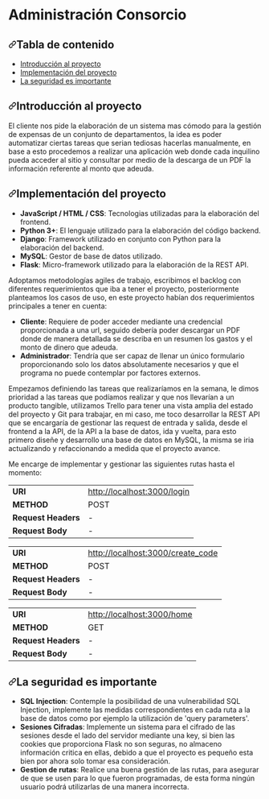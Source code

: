 <h1>Administración Consorcio</h1>

<h2><a id="user-content-tabla-de-contenido" class="anchor" aria-hidden="true" href="#tabla-de-contenido"><svg class="octicon octicon-link" viewBox="0 0 16 16" version="1.1" width="16" height="16" aria-hidden="true"><path fill-rule="evenodd" d="M7.775 3.275a.75.75 0 001.06 1.06l1.25-1.25a2 2 0 112.83 2.83l-2.5 2.5a2 2 0 01-2.83 0 .75.75 0 00-1.06 1.06 3.5 3.5 0 004.95 0l2.5-2.5a3.5 3.5 0 00-4.95-4.95l-1.25 1.25zm-4.69 9.64a2 2 0 010-2.83l2.5-2.5a2 2 0 012.83 0 .75.75 0 001.06-1.06 3.5 3.5 0 00-4.95 0l-2.5 2.5a3.5 3.5 0 004.95 4.95l1.25-1.25a.75.75 0 00-1.06-1.06l-1.25 1.25a2 2 0 01-2.83 0z"></path></svg></a>Tabla de contenido
</h2>
<ul>
  <li><a href="#introduccion-al-proyecto">Introducción al proyecto</a></li>
  <li><a href="#implementaci%C3%B3n-del-proyecto">Implementación del proyecto</a></li>
  <li><a href="#seguridad">La seguridad es importante</a></li>
</ul>

<h2><a id="user-content-introduccion-al-proyecto" class="anchor" aria-hidden="true" href="#introduccion-al-proyecto"><svg class="octicon octicon-link" viewBox="0 0 16 16" version="1.1" width="16" height="16" aria-hidden="true"><path fill-rule="evenodd" d="M7.775 3.275a.75.75 0 001.06 1.06l1.25-1.25a2 2 0 112.83 2.83l-2.5 2.5a2 2 0 01-2.83 0 .75.75 0 00-1.06 1.06 3.5 3.5 0 004.95 0l2.5-2.5a3.5 3.5 0 00-4.95-4.95l-1.25 1.25zm-4.69 9.64a2 2 0 010-2.83l2.5-2.5a2 2 0 012.83 0 .75.75 0 001.06-1.06 3.5 3.5 0 00-4.95 0l-2.5 2.5a3.5 3.5 0 004.95 4.95l1.25-1.25a.75.75 0 00-1.06-1.06l-1.25 1.25a2 2 0 01-2.83 0z"></path></svg></a>Introducción al proyecto</h2>

El cliente nos pide la elaboración de un sistema mas cómodo para la gestión de expensas de un conjunto de departamentos, la idea es poder automatizar ciertas tareas que serian tediosas hacerlas manualmente, en base a esto procedemos a realizar una aplicación web donde cada inquilino pueda acceder al sitio y consultar por medio de la descarga de un PDF la información referente al monto que adeuda.

<h2><a id="user-content-implementación-del-proyecto" class="anchor" aria-hidden="true" href="#implementación-del-proyecto"><svg class="octicon octicon-link" viewBox="0 0 16 16" version="1.1" width="16" height="16" aria-hidden="true"><path fill-rule="evenodd" d="M7.775 3.275a.75.75 0 001.06 1.06l1.25-1.25a2 2 0 112.83 2.83l-2.5 2.5a2 2 0 01-2.83 0 .75.75 0 00-1.06 1.06 3.5 3.5 0 004.95 0l2.5-2.5a3.5 3.5 0 00-4.95-4.95l-1.25 1.25zm-4.69 9.64a2 2 0 010-2.83l2.5-2.5a2 2 0 012.83 0 .75.75 0 001.06-1.06 3.5 3.5 0 00-4.95 0l-2.5 2.5a3.5 3.5 0 004.95 4.95l1.25-1.25a.75.75 0 00-1.06-1.06l-1.25 1.25a2 2 0 01-2.83 0z"></path></svg></a>Implementación del proyecto</h2>
<ul>
<li><strong>JavaScript / HTML / CSS</strong>: Tecnologias utilizadas para la elaboración del frontend.</li>
<li><strong>Python 3+</strong>: El lenguaje utilizado para la elaboración del código backend.</li>
<li><strong>Django</strong>: Framework utilizado en conjunto con Python para la elaboración del backend.</li>
<li><strong>MySQL</strong>: Gestor de base de datos utilizado.</li>
<li><strong>Flask</strong>: Micro-framework utilizado para la elaboración de la REST API.</li>
</ul>

Adoptamos metodologías agiles de trabajo, escribimos el backlog con diferentes requerimientos que iba a tener el proyecto, posteriormente planteamos los casos de uso, en este proyecto habían dos requerimientos principales a tener en cuenta:
<ul>
<li><strong>Cliente</strong>: Requiere de poder acceder mediante una credencial proporcionada a una url, seguido debería poder descargar un PDF donde de manera detallada se describa en un resumen los gastos y el monto de dinero que adeuda.</li>
<li><strong>Administrador</strong>: Tendría que ser capaz de llenar un único formulario proporcionando solo los datos absolutamente necesarios y que el programa no puede contemplar por factores externos.</li>
</ul>

Empezamos definiendo las tareas que realizaríamos en la semana, le dimos prioridad a las tareas que podíamos realizar y que nos llevarían a un producto tangible, utilizamos Trello para tener una vista amplia del estado del proyecto y Git para trabajar, en mi caso, me toco desarrollar la REST API que se encargaría de gestionar las request de entrada y salida, desde el frontend a la API, de la API a la base de datos, ida y vuelta, para esto primero diseñe y desarrollo una base de datos en MySQL, la misma se iria actualizando y refaccionando a medida que el proyecto avance.

Me encarge de implementar y gestionar las siguientes rutas hasta el momento:

<table>
  <tbody><tr>
   <td><strong>URI</strong>
   </td>
   <td><a href="http://localhost:3000/login" rel="nofollow">http://localhost:3000/login</a>
   </td>
  </tr>
  <tr>
   <td><strong>METHOD</strong>
   </td>
   <td>POST
   </td>
  </tr>
  <tr>
   <td><strong>Request Headers</strong>
   </td>
   <td>-
   </td>
  </tr>
  <tr>
   <td><strong>Request Body</strong>
   </td>
   <td>-
   </td>
  </tr>
</tbody></table>

<table>
  <tbody><tr>
   <td><strong>URI</strong>
   </td>
   <td><a href="http://localhost:3000/create_code" rel="nofollow">http://localhost:3000/create_code</a>
   </td>
  </tr>
  <tr>
   <td><strong>METHOD</strong>
   </td>
   <td>POST
   </td>
  </tr>
  <tr>
   <td><strong>Request Headers</strong>
   </td>
   <td>-
   </td>
  </tr>
  <tr>
   <td><strong>Request Body</strong>
   </td>
   <td>-
   </td>
  </tr>
</tbody></table>

<table>
  <tbody><tr>
   <td><strong>URI</strong>
   </td>
   <td><a href="http://localhost:3000/home" rel="nofollow">http://localhost:3000/home</a>
   </td>
  </tr>
  <tr>
   <td><strong>METHOD</strong>
   </td>
   <td>GET
   </td>
  </tr>
  <tr>
   <td><strong>Request Headers</strong>
   </td>
   <td>-
   </td>
  </tr>
  <tr>
   <td><strong>Request Body</strong>
   </td>
   <td>-
   </td>
  </tr>
</tbody></table>

<h2><a id="user-content-seguridad" class="anchor" aria-hidden="true" href="#seguridad"><svg class="octicon octicon-link" viewBox="0 0 16 16" version="1.1" width="16" height="16" aria-hidden="true"><path fill-rule="evenodd" d="M7.775 3.275a.75.75 0 001.06 1.06l1.25-1.25a2 2 0 112.83 2.83l-2.5 2.5a2 2 0 01-2.83 0 .75.75 0 00-1.06 1.06 3.5 3.5 0 004.95 0l2.5-2.5a3.5 3.5 0 00-4.95-4.95l-1.25 1.25zm-4.69 9.64a2 2 0 010-2.83l2.5-2.5a2 2 0 012.83 0 .75.75 0 001.06-1.06 3.5 3.5 0 00-4.95 0l-2.5 2.5a3.5 3.5 0 004.95 4.95l1.25-1.25a.75.75 0 00-1.06-1.06l-1.25 1.25a2 2 0 01-2.83 0z"></path></svg></a>La seguridad es importante</h2>

<ul>
<li><strong>SQL Injection</strong>: Contemple la posibilidad de una vulnerabilidad SQL Injection, implemente las medidas correspondientes en cada ruta a la base de datos como por ejemplo la utilización de 'query parameters'.</li>
<li><strong>Sesiones Cifradas</strong>: Implemente un sistema para el cifrado de las sesiones desde el lado del servidor mediante una key, si bien las cookies que proporciona Flask no son seguras, no almaceno información critica en ellas, debido a que el proyecto es pequeño esta bien por ahora solo tomar esa consideración.</li>
<li><strong>Gestion de rutas</strong>: Realice una buena gestión de las rutas, para asegurar de que se usen para lo que fueron programadas, de esta forma ningún usuario podrá utilizarlas de una manera incorrecta.</li>
</ul>






